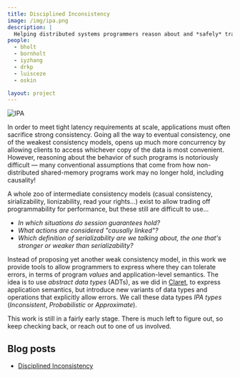 ```yaml
---
title: Disciplined Inconsistency
image: /img/ipa.png
description: |
  Helping distributed systems programmers reason about and *safely* trade off consistency for performance.
people:
  - bholt
  - bornholt
  - iyzhang
  - drkp
  - luisceze
  - oskin

layout: project
---
```

<style>
.content img { float: right; margin: 1em; width: 150px; }
.content blockquote {
  padding: .5rem 1rem;
  margin-bottom: 1rem;
  font-size: 1.25rem;
  border-left: .25rem solid #eceeef;
}
</style>

![IPA]({{site.base}}/img/ipa.png)

In order to meet tight latency requirements at scale, applications must often sacrifice strong consistency. Going all the way to eventual consistency, one of the weakest consistency models, opens up much more concurrency by allowing clients to access whichever copy of the data is most convenient. However, reasoning about the behavior of such programs is notoriously difficult — many conventional assumptions that come from how non-distributed shared-memory programs work may no longer hold, including causality!

A whole zoo of intermediate consistency models (casual consistency, sirializability, lionizability, read your rights...) exist to allow trading off programmability for performance, but these still are difficult to use... 

- *In which situations do session guarantees hold?*
- *What actions are considered "causally linked"?*
- *Which definition of serializability are we talking about, the one that's stronger or weaker than serializability?*

Instead of proposing yet another weak consistency model, in this work we provide tools to allow programmers to express where they can tolerate errors, in terms of program *values* and application-level semantics. The idea is to use *abstract data types* (ADTs), as we did in [Claret](claret.html), to express application semantics, but introduce new variants of data types and operations that explicitly allow errors. We call these data types *IPA types* (*Inconsistent*, *Probabilistic* or *Approximate*).

This work is still in a fairly early stage. There is much left to figure out, so keep checking back, or reach out to one of us involved.

## Blog posts

- [Disciplined Inconsistency](http://homes.cs.washington.edu/~bholt/posts/disciplined-inconsistency.html)
